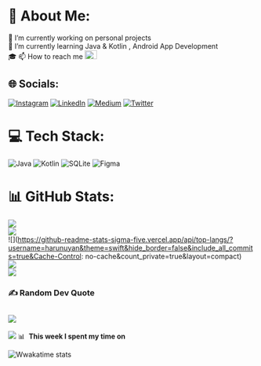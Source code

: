 # 💫 About Me:
🔭 I’m currently working on personal projects<br>🌱 I’m currently learning Java & Kotlin , Android App Development<br>🎓 📫 How to reach me  <a href="mailto:harunuyan6@gmail.com" target="_blank<"><img src="https://img.icons8.com/external-justicon-flat-justicon/64/000000/external-gmail-social-media-justicon-flat-justicon.png" width="25px" height="18px"/></a><br>
## 🌐 Socials:
[![Instagram](https://img.shields.io/badge/Instagram-%23E4405F.svg?logo=Instagram&logoColor=white)](https://instagram.com/harunuyan_) [![LinkedIn](https://img.shields.io/badge/LinkedIn-%230077B5.svg?logo=linkedin&logoColor=white)](https://www.linkedin.com/in/harun-uyan-849862227/) [![Medium](https://img.shields.io/badge/Medium-12100E?logo=medium&logoColor=white)](https://medium.com/@harunuyan)  [![Twitter](https://img.shields.io/badge/Twitter-%231DA1F2.svg?logo=Twitter&logoColor=white)](https://twitter.com/harunuyan_) 
# 💻 Tech Stack:
![Java](https://img.shields.io/badge/java-%23ED8B00.svg?style=for-the-badge&logo=java&logoColor=white)
![Kotlin](https://img.shields.io/badge/kotlin-%230095D5.svg?style=for-the-badge&logo=kotlin&logoColor=white)
![SQLite](https://img.shields.io/badge/sqlite-%2307405e.svg?style=for-the-badge&logo=sqlite&logoColor=white) 
![Figma](https://img.shields.io/badge/figma-%23F24E1E.svg?style=for-the-badge&logo=figma&logoColor=white)
# 📊 GitHub Stats:
![](https://github-readme-stats-sigma-five.vercel.app/api?username=harunuyan&theme=swift&hide_border=false&include_all_commits=true&count_private=true)<br/>
![](https://github-readme-streak-stats.herokuapp.com/?user=harunuyan&theme=swift&hide_border=false)<br/>
![](https://github-readme-stats-sigma-five.vercel.app/api/top-langs/?username=harunuyan&theme=swift&hide_border=false&include_all_commits=true&Cache-Control: no-cache&count_private=true&layout=compact)<br/>
![](https://github-readme-stats-sigma-five.vercel.app/api/top-langs/?username=harunuyan&theme=swift&hide_border=false&include_all_commits=true&Cache-Control:no-cache&count_private=true&layout=compact)<br/>
![](https://img.shields.io/github/gist/stars/harunuyan?style=social)

### ✍️ Random Dev Quote
![](https://quotes-github-readme.vercel.app/api?type=vetical&theme=tokyonight)
---
[![](https://visitcount.itsvg.in/api?id=harunuyan&icon=5&color=3)](https://visitcount.itsvg.in)
📊 &nbsp;**This week I spent my time on**

![Wwakatime stats](https://github-readme-stats-taupe-two.vercel.app/api/wakatime?username=harunuyan&hide_title=true&hide_border=true&langs_count=5&bg_color=00000000&text_color=777)
